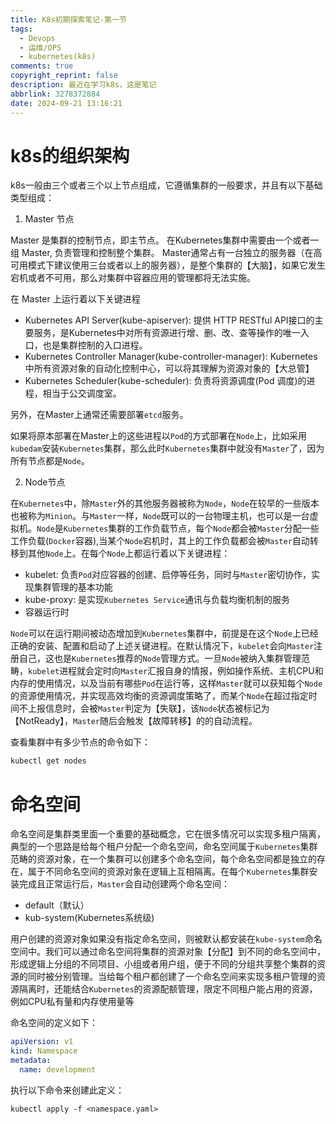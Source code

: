 ```yaml
---
title: K8s初期探索笔记-第一节
tags:
  - Devops
  - 运维/OPS
  - kubernetes(k8s)
comments: true
copyright_reprint: false
description: 最近在学习k8s，这是笔记
abbrlink: 3278372884
date: 2024-09-21 13:16:21
---
```


# k8s的组织架构

k8s一般由三个或者三个以上节点组成，它遵循集群的一般要求，并且有以下基础类型组成：

1. Master 节点

Master 是集群的控制节点，即主节点。 在Kubernetes集群中需要由一个或者一组 Master, 负责管理和控制整个集群。 Master通常占有一台独立的服务器（在高可用模式下建议使用三台或者以上的服务器），是整个集群的【大脑】，如果它发生宕机或者不可用，那么对集群中容器应用的管理都将无法实施。

在 Master 上运行着以下关键进程

- Kubernetes API Server(kube-apiserver): 提供 HTTP RESTful API接口的主要服务，是Kubernetes中对所有资源进行增、删、改、查等操作的唯一入口，也是集群控制的入口进程。
- Kubernetes Controller Manager(kube-controller-manager): Kubernetes 中所有资源对象的自动化控制中心，可以将其理解为资源对象的【大总管】
- Kubernetes Scheduler(kube-scheduler): 负责将资源调度(Pod 调度)的进程，相当于公交调度室。

另外，在Master上通常还需要部署`etcd`服务。

如果将原本部署在Master上的这些进程以`Pod`的方式部署在`Node`上，比如采用`kubedam`安装`Kubernetes`集群，那么此时`Kubernetes`集群中就没有`Master`了，因为所有节点都是`Node`。

2. Node节点

在`Kubernetes`中，除`Master`外的其他服务器被称为`Node`，`Node`在较早的一些版本也被称为`Minion`。与`Master`一样，`Node`既可以的一台物理主机，也可以是一台虚拟机。`Node`是`Kubernetes`集群的工作负载节点，每个`Node`都会被`Master`分配一些工作负载(`Docker`容器),当某个`Node`宕机时，其上的工作负载都会被`Master`自动转移到其他`Node`上。在每个`Node`上都运行着以下关键进程：

- kubelet: 负责`Pod`对应容器的创建、启停等任务，同时与`Master`密切协作，实现集群管理的基本功能
- kube-proxy: 是实现`Kubernetes Service`通讯与负载均衡机制的服务
- 容器运行时

`Node`可以在运行期间被动态增加到`Kubernetes`集群中，前提是在这个`Node`上已经正确的安装、配置和启动了上述关键进程。在默认情况下，`kubelet`会向`Master`注册自己，这也是`Kubernetes`推荐的`Node`管理方式。一旦`Node`被纳入集群管理范畴，`kubelet`进程就会定时向`Master`汇报自身的情报，例如操作系统、主机CPU和内存的使用情况，以及当前有哪些`Pod`在运行等，这样`Master`就可以获知每个`Node`的资源使用情况，并实现高效均衡的资源调度策略了，而某个`Node`在超过指定时间不上报信息时，会被`Master`判定为【失联】，该`Node`状态被标记为【NotReady】，`Master`随后会触发【故障转移】的的自动流程。

查看集群中有多少节点的命令如下：

```bash
kubectl get nodes
```

# 命名空间

命名空间是集群类里面一个重要的基础概念，它在很多情况可以实现多租户隔离，典型的一个思路是给每个租户分配一个命名空间，命名空间属于`Kubernetes`集群范畴的资源对象，在一个集群可以创建多个命名空间，每个命名空间都是独立的存在，属于不同命名空间的资源对象在逻辑上互相隔离。在每个`Kubernetes`集群安装完成且正常运行后，`Master`会自动创建两个命名空间：

- default（默认）
- kub-system(Kubernetes系统级)

用户创建的资源对象如果没有指定命名空间，则被默认都安装在`kube-system`命名空间中。我们可以通过命名空间将集群的资源对象【分配】到不同的命名空间中，形成逻辑上分组的不同项目、小组或者用户组，便于不同的分组共享整个集群的资源的同时被分别管理。当给每个租户都创建了一个命名空间来实现多租户管理的资源隔离时，还能结合`Kubernetes`的资源配额管理，限定不同租户能占用的资源，例如CPU私有量和内存使用量等

命名空间的定义如下：

```yaml
apiVersion: v1
kind: Namespace
metadata:
  name: development
```

执行以下命令来创建此定义：

```
kubectl apply -f <namespace.yaml>
```

